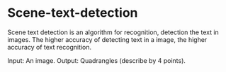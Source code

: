 # Scene-text-detection
Scene text detection is an algorithm for recognition, detection the text in images. The higher accuracy of detecting text in a image, the higher accuracy of text recognition.


Input: An image.
Output: Quadrangles (describe by 4 points).

